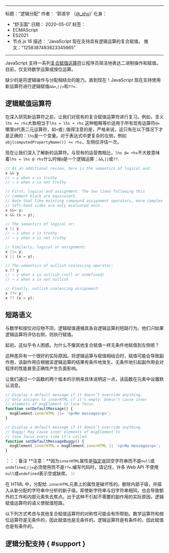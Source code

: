 ***

标题：“逻辑分配”
作者： '郭淑宇 （[@\_shu](https://twitter.com/\_shu))'
化身：

*   “舒玉国”
    日期： 2020-05-07
    标签：
*   ECMAScript
*   ES2021
*   节点.js 16
    描述： 'JavaScript 现在支持具有逻辑运算的复合赋值。
    推文：“1258387483823345665”

***

JavaScript 支持一系列[复合赋值运算符](https://developer.mozilla.org/en-US/docs/Web/JavaScript/Reference/Operators/Assignment_Operators)让程序员简洁地表达二进制操作和赋值。目前，仅支持数学运算或按位运算。

缺少的是将逻辑操作与分配相结合的能力。直到现在！JavaScript 现在支持使用新运算符进行逻辑赋值`&&=`,`||=`和`??=`.

## 逻辑赋值运算符

在深入研究新运算符之前，让我们对现有的复合赋值运算符进行复习。例如，含义`lhs += rhs`大致相当于`lhs = lhs + rhs`.这种粗略等价适用于所有现有运算符`@=`哪里`@`代表二元运算符，如`+`或`|`.值得注意的是，严格来说，这只有在以下情况下才是正确的：`lhs`是一个变量。对于表达式中更复杂的左侧，例如`obj[computedPropertyName()] += rhs`，左侧仅评估一次。

现在让我们深入了解新的运算符。与现有的运营商相比，`lhs @= rhs`不大致意味着`lhs = lhs @ rhs`什么时候`@`是一个逻辑运算：`&&`,`||`或`??`.

```js
// As an additional review, here is the semantics of logical and:
x && y
// → y when x is truthy
// → x when x is not truthy

// First, logical and assignment. The two lines following this
// comment block are equivalent.
// Note that like existing compound assignment operators, more complex
// left-hand sides are only evaluated once.
x &&= y;
x && (x = y);

// The semantics of logical or:
x || y
// → x when x is truthy
// → y when x is not truthy

// Similarly, logical or assignment:
x ||= y;
x || (x = y);

// The semantics of nullish coalescing operator:
x ?? y
// → y when x is nullish (null or undefined)
// → x when x is not nullish

// Finally, nullish coalescing assignment:
x ??= y;
x ?? (x = y);
```

## 短路语义

与数学和按位对应物不同，逻辑赋值遵循其各自逻辑运算的短路行为。他们*只*如果逻辑运算将评估右侧，则执行赋值。

起初，这似乎令人困惑。为什么不像其他复合赋值一样无条件地赋值到左侧呢？

这种差异有一个很好的实际原因。将逻辑运算与赋值相结合时，赋值可能会导致副作用，该副作用应根据该逻辑运算的结果有条件地发生。无条件地引起副作用会对程序的性能甚至正确性产生负面影响。

让我们通过一个函数的两个版本的示例来具体说明这一点，该函数在元素中设置默认消息。

```js
// Display a default message if it doesn’t override anything.
// Only assigns to innerHTML if it’s empty. Doesn’t cause inner
// elements of msgElement to lose focus.
function setDefaultMessage() {
  msgElement.innerHTML ||= '<p>No messages<p>';
}

// Display a default message if it doesn’t override anything.
// Buggy! May cause inner elements of msgElement to
// lose focus every time it’s called.
function setDefaultMessageBuggy() {
  msgElement.innerHTML = msgElement.innerHTML || '<p>No messages<p>';
}
```

：：：备注
**注意：**因为`innerHTML`属性是[指定](https://w3c.github.io/DOM-Parsing/#dom-innerhtml-innerhtml)返回空字符串而不是`null`或`undefined`,`||=`必须使用而不是`??=`.编写代码时，请记住，许多 Web API 不使用`null`或`undefined`表示空或缺席。
:::

在 HTML 中，分配给`.innerHTML`元素上的属性是破坏性的。删除内部子级，并插入从新分配的字符串中分析的新子级。即使新字符串与旧字符串相同，也会导致额外的工作和内部元素失去焦点。出于这种不引起不需要的副作用的实际原因，逻辑赋值运算符的语义使赋值短路。

以下列方式考虑与其他复合赋值运算符的对称性可能会有所帮助。数学运算符和按位运算符是无条件的，因此赋值也是无条件的。逻辑运算符是有条件的，因此赋值也是有条件的。

## 逻辑分配支持 { #support }

<feature-support chrome="85"
              firefox="79 https://bugzilla.mozilla.org/show_bug.cgi?id=1629106"
              safari="14 https://developer.apple.com/documentation/safari-release-notes/safari-14-beta-release-notes#New-Features:~:text=Added%20logical%20assignment%20operator%20support."
              nodejs="16"
              babel="yes https://babeljs.io/docs/en/babel-plugin-proposal-logical-assignment-operators"></feature-support>
